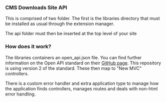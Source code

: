 ### CMS Downloads Site API
This is comprised of two folder. The first is the libraries directory that must be installed
as usual through the extension manager.

The api folder must then be inserted at the top level of your site

### How does it work?
The libraries containers an open_api.json file. You can find further information on the Open API
standard on their [GitHub page](https://github.com/OAI/OpenAPI-Specification). This repository
is using version 2 of the standard. These then map to "New MVC" controllers.

There is a custom error handler and extra application type to manage how the application finds
controllers, manages routes and deals with non-html error handling.